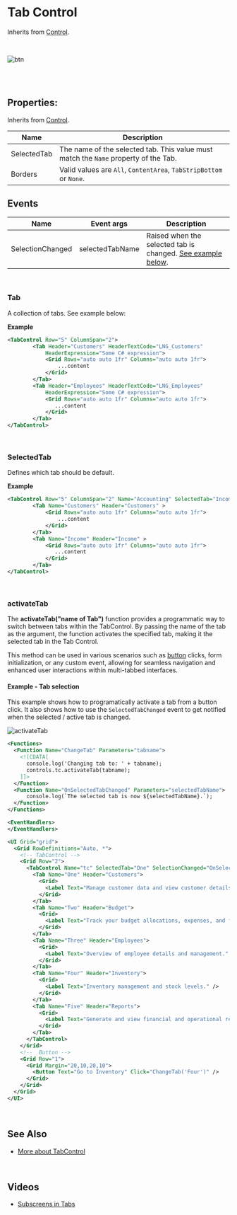# Tab Control

Inherits from [Control](control.md).

<br/>

![btn](https://profitbasedocs.blob.core.windows.net/images/onTappedTab0.png)

<br/>

<br/>

## Properties:

Inherits from [Control](control.md).

| Name         |  Description                        |
|--------------|-------------------------------------|
| SelectedTab  | The name of the selected tab. This value must match the `Name` property of the Tab. |
| Borders      | Valid values are `All`, `ContentArea`, `TabStripBottom` or `None`.                  |

## Events

| Name             | Event args      |  Description                        |
|------------------|-----------------|-------------------------------------|
| SelectionChanged | selectedTabName | Raised when the selected tab is changed. [See example below](#example---tab-selection). |

<br/>

### Tab

A collection of tabs. See example below:

**Example**

```xml
<TabControl Row="5" ColumnSpan="2">
        <Tab Header="Customers" HeaderTextCode="LNG_Customers"
            HeaderExpression="Some C# expression">
            <Grid Rows="auto auto 1fr" Columns="auto auto 1fr">
                ...content
            </Grid>
        </Tab>
        <Tab Header="Employees" HeaderTextCode="LNG_Employees"
            HeaderExpression="Some C# expression">
            <Grid Rows="auto auto 1fr" Columns="auto auto 1fr">
               ...content
            </Grid>
        </Tab>
</TabControl>
```

<br/>

### SelectedTab

Defines which tab should be default.

**Example**

```xml
<TabControl Row="5" ColumnSpan="2" Name="Accounting" SelectedTab="Income">
        <Tab Name="Customers" Header="Customers" >
            <Grid Rows="auto auto 1fr" Columns="auto auto 1fr">
                ...content
            </Grid>
        </Tab>
        <Tab Name="Income" Header="Income" >
            <Grid Rows="auto auto 1fr" Columns="auto auto 1fr">
               ...content
            </Grid>
        </Tab>
</TabControl>
```

<br/>

### activateTab

The **activateTab("name of Tab")** function provides a programmatic way to switch between tabs within the TabControl. By passing the name of the tab as the argument, the function activates the specified tab, making it the selected tab in the Tab Control.

This method can be used in various scenarios such as [button](button.md) clicks, form initialization, or any custom event, allowing for seamless navigation and enhanced user interactions within multi-tabbed interfaces.

#### Example - Tab selection

This example shows how to programatically activate a tab from a button click. It also shows how to use the `SelectedTabChanged` event to get notified when the selected / active tab is changed.

![activateTab](https://profitbasedocs.blob.core.windows.net/images/activateTab.png)

```xml
<Functions>
  <Function Name="ChangeTab" Parameters="tabname">
    <![CDATA[
      console.log('Changing tab to: ' + tabname);
      controls.tc.activateTab(tabname);
    ]]>
  </Function>
  <Function Name="OnSelectedTabChanged" Parameters="selectedTabName">    
      console.log(`The selected tab is now ${selectedTabName}.`); 
  </Function>
</Functions>

<EventHandlers>
</EventHandlers>

<UI Grid="grid">
  <Grid RowDefinitions="Auto, *">
    <!-- TabControl -->
    <Grid Row="2">
      <TabControl Name="tc" SelectedTab="One" SelectionChanged="OnSelectedTabChanged">
        <Tab Name="One" Header="Customers">
          <Grid>
            <Label Text="Manage customer data and view customer details." />
          </Grid>
        </Tab>
        <Tab Name="Two" Header="Budget">
          <Grid>
            <Label Text="Track your budget allocations, expenses, and forecasts." />
          </Grid>
        </Tab>
        <Tab Name="Three" Header="Employees">
          <Grid>
            <Label Text="Overview of employee details and management." />
          </Grid>
        </Tab>
        <Tab Name="Four" Header="Inventory">
          <Grid>
            <Label Text="Inventory management and stock levels." />
          </Grid>
        </Tab>
        <Tab Name="Five" Header="Reports">
          <Grid>
            <Label Text="Generate and view financial and operational reports." />
          </Grid>
        </Tab>
      </TabControl>
    </Grid>
    <!--  Button -->
    <Grid Row="1">
      <Grid Margin="20,10,20,10">
        <Button Text="Go to Inventory" Click="ChangeTab('Four')" />
      </Grid>
    </Grid>
  </Grid>
</UI>

```

<br/>

## See Also

- [More about TabControl](../../../workbooks/components/uielements/tabcontrol.md)

<br/>

## Videos

- [Subscreens in Tabs](../../../../videos/workbooks.md)
